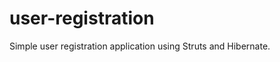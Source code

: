 user-registration
================

Simple user registration application using Struts and Hibernate.
